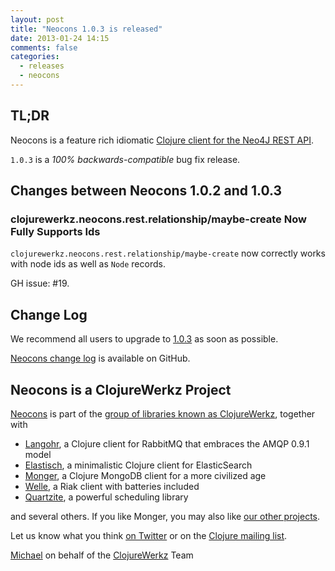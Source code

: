 ```yaml
---
layout: post
title: "Neocons 1.0.3 is released"
date: 2013-01-24 14:15
comments: false
categories:
  - releases
  - neocons
---
```


## TL;DR

Neocons is a feature rich idiomatic [Clojure client for the Neo4J REST API](http://clojureneo4j.info).

`1.0.3` is a *100% backwards-compatible* bug fix release.



## Changes between Neocons 1.0.2 and 1.0.3

### clojurewerkz.neocons.rest.relationship/maybe-create Now Fully Supports Ids

`clojurewerkz.neocons.rest.relationship/maybe-create` now correctly works with node ids
as well as `Node` records.

GH issue: #19.




## Change Log

We recommend all users to upgrade to [1.0.3](https://clojars.org/clojurewerkz/neocons/versions/1.0.3) as soon as possible.

[Neocons change log](https://github.com/michaelklishin/neocons/blob/1.0.x-stable/ChangeLog.md) is available on GitHub.



## Neocons is a ClojureWerkz Project

[Neocons](http://clojureneo4j.info) is part of the [group of libraries known as ClojureWerkz](http://clojurewerkz.org), together with

 * [Langohr](https://clojurerabbitmq.info), a Clojure client for RabbitMQ that embraces the AMQP 0.9.1 model
 * [Elastisch](https://clojureelasticsearch.info), a minimalistic Clojure client for ElasticSearch
 * [Monger](https://clojuremongodb.info), a Clojure MongoDB client for a more civilized age
 * [Welle](https://clojureriak.info), a Riak client with batteries included
 * [Quartzite](https://clojurequartz.info), a powerful scheduling library

and several others. If you like Monger, you may also like [our other projects](http://clojurewerkz.org).

Let us know what you think [on Twitter](http://twitter.com/clojurewerkz) or on the [Clojure mailing list](https://groups.google.com/group/clojure).


[Michael](http://twitter.com/michaelklishin) on behalf of the [ClojureWerkz](http://clojurewerkz.org) Team

